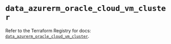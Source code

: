 # `data_azurerm_oracle_cloud_vm_cluster`

Refer to the Terraform Registry for docs: [`data_azurerm_oracle_cloud_vm_cluster`](https://registry.terraform.io/providers/hashicorp/azurerm/4.44.0/docs/data-sources/oracle_cloud_vm_cluster).
